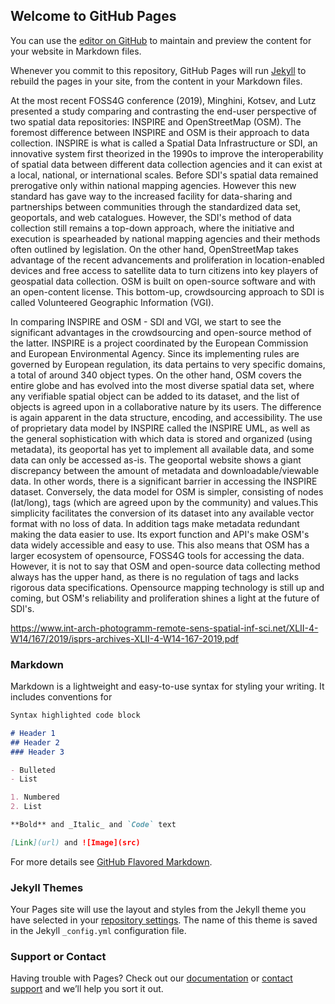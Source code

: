 ## Welcome to GitHub Pages

You can use the [editor on GitHub](https://github.com/kazuto-nishimori/kazuto-nishimori/edit/master/index.md) to maintain and preview the content for your website in Markdown files.

Whenever you commit to this repository, GitHub Pages will run [Jekyll](https://jekyllrb.com/) to rebuild the pages in your site, from the content in your Markdown files.

At the most recent FOSS4G conference (2019), Minghini, Kotsev, and Lutz presented a study comparing and contrasting the end-user perspective of two spatial data repositories: INSPIRE and OpenStreetMap (OSM). The foremost difference between INSPIRE and OSM is their approach to data collection. INSPIRE is what is called a Spatial Data Infrastructure or SDI, an innovative system first theorized in the 1990s to improve the interoperability of spatial data between different data collection agencies and it can exist at a local, national, or international scales. Before SDI's spatial data remained prerogative only within national mapping agencies. However this new standard has gave way to the increased facility for data-sharing and partnerships between communities through the standardized data set, geoportals, and web catalogues. However, the SDI's method of data collection still remains a top-down approach, where the initiative and execution is spearheaded by national mapping agencies and their methods often outlined by legislation. On the other hand, OpenStreetMap takes advantage of the recent advancements and proliferation in location-enabled devices and free access to satellite data to turn citizens into key players of geospatial data collection. OSM is built on open-source software and with an open-content license. This bottom-up, crowdsourcing approach to SDI is called Volunteered Geographic Information (VGI).



In comparing INSPIRE and OSM - SDI and VGI, we start to see the significant advantages in the crowdsourcing and open-source method of the latter. INSPIRE is a project coordinated by the European Commission and European Environmental Agency. Since its implementing rules are governed by European regulation, its data pertains to very specific domains, a total of around 340 object types. On the other hand, OSM covers the entire globe and has evolved into the most diverse spatial data set, where any verifiable spatial object can be added to its dataset, and the list of objects is agreed upon in a collaborative nature by its users. The difference is again apparent in the data structure, encoding, and accessibility. The use of proprietary data model by INSPIRE called the INSPIRE UML, as well as the general sophistication with which data is stored and organized (using metadata), its geoportal has yet to implement all available data, and some data can only be accessed as-is. The geoportal website shows a giant discrepancy between the amount of metadata and downloadable/viewable data. In other words, there is a significant barrier in accessing the INSPIRE dataset. Conversely, the data model for OSM is simpler, consisting of nodes (lat/long), tags (which are agreed upon by the community) and values.This simplicity facilitates the conversion of its dataset into any available vector format with no loss of data. In addition tags make metadata redundant making the data easier to use. Its export function and API's make OSM's data widely accessible and easy to use. This also means that OSM has a larger ecosystem of opensource, FOSS4G tools for accessing the data. However, it is not to say that OSM and open-source data collecting method always has the upper hand, as there is no regulation of tags and lacks rigorous data specifications. Opensource mapping technology is still up and coming, but OSM's reliability and proliferation shines a light at the future of SDI's. 



https://www.int-arch-photogramm-remote-sens-spatial-inf-sci.net/XLII-4-W14/167/2019/isprs-archives-XLII-4-W14-167-2019.pdf












### Markdown

Markdown is a lightweight and easy-to-use syntax for styling your writing. It includes conventions for

```markdown
Syntax highlighted code block

# Header 1
## Header 2
### Header 3

- Bulleted
- List

1. Numbered
2. List

**Bold** and _Italic_ and `Code` text

[Link](url) and ![Image](src)
```

For more details see [GitHub Flavored Markdown](https://guides.github.com/features/mastering-markdown/).

### Jekyll Themes

Your Pages site will use the layout and styles from the Jekyll theme you have selected in your [repository settings](https://github.com/kazuto-nishimori/kazuto-nishimori/settings). The name of this theme is saved in the Jekyll `_config.yml` configuration file.

### Support or Contact

Having trouble with Pages? Check out our [documentation](https://help.github.com/categories/github-pages-basics/) or [contact support](https://github.com/contact) and we’ll help you sort it out.
